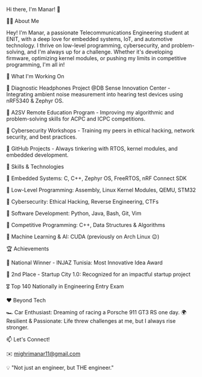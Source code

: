 Hi there, I'm Manar! 🚀

👩‍💻 About Me

Hey! I'm Manar, a passionate Telecommunications Engineering student at ENIT, with a deep love for embedded systems, IoT, and automotive technology. 
I thrive on low-level programming, cybersecurity, and problem-solving, and I'm always up for a challenge. 
Whether it's developing firmware, optimizing kernel modules, or pushing my limits in competitive programming, I'm all in!

🌱 What I'm Working On

🔹 Diagnostic Headphones Project @DB Sense Innovation Center - Integrating ambient noise measurement into hearing test devices using nRF5340 & Zephyr OS.

🔹 A2SV Remote Education Program - Improving my algorithmic and problem-solving skills for ACPC and ICPC competitions.

🔹 Cybersecurity Workshops - Training my peers in ethical hacking, network security, and best practices.

🔹 GitHub Projects - Always tinkering with RTOS, kernel modules, and embedded development.


🚀 Skills & Technologies

🔸 Embedded Systems: C, C++, Zephyr OS, FreeRTOS, nRF Connect SDK

🔸 Low-Level Programming: Assembly, Linux Kernel Modules, QEMU, STM32

🔸 Cybersecurity: Ethical Hacking, Reverse Engineering, CTFs

🔸 Software Development: Python, Java, Bash, Git, Vim

🔸 Competitive Programming: C++, Data Structures & Algorithms

🔸 Machine Learning & AI: CUDA (previously on Arch Linux 😉)


🏆 Achievements

🏅 National Winner - INJAZ Tunisia: Most Innovative Idea Award

🥈 2nd Place - Startup City 1.0: Recognized for an impactful startup project

🎖 Top 140 Nationally in Engineering Entry Exam


❤️ Beyond Tech

🏎 Car Enthusiast: Dreaming of racing a Porsche 911 GT3 RS one day.
🌍 Resilient & Passionate: Life threw challenges at me, but I always rise stronger.

📫 Let's Connect!

✉️ mighrimanar11@gmail.com

💡 "Not just an engineer, but THE engineer."
